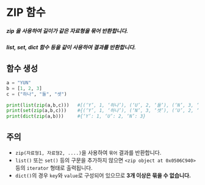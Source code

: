 # ZIP 함수

##### zip 을 사용하여 길이가 같은 자료형을 묶어 반환합니다.

##### list, set, dict 함수 등을 같이 사용하여 결과를 반환합니다.



## 함수 생성

``` python
a = "YUN"
b = [1, 2, 3]
c = ("하나", "둘", "셋")

print(list(zip(a,b,c)))   #[(‘Y’, 1, ‘하나’), (‘U’, 2, ‘둘’), (‘N’, 3, ‘셋’)]
print(set(zip(a,b,c)))	  #{(‘Y’, 1, ‘하나’), (‘N’, 3, ‘셋’), (‘U’, 2, ‘둘’)}
print(dict(zip(a,b)))	  #{‘Y’: 1, ‘U’: 2, ‘N’: 3}
```



## 주의

- `zip(자료형1, 자료형2, ....)`을 사용하여 `묶어` 결과를 반환합니다.
- `list()` 또는 `set()` 등의 구문을 추가하지 않으면 `<zip object at 0x0506C940>` 등의 `iterator` 형태로 출력됩니다.
- `dict()`의 경우 `key`와 `value`로 구성되어 있으므로 **3개 이상은 묶을 수 없습니다.**